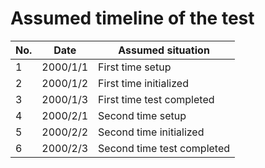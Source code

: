 ﻿# Assumed timeline of the test

|No.|Date|Assumed situation|
|--|--|--|
|1|2000/1/1|First time setup|
|2|2000/1/2|First time initialized|
|3|2000/1/3|First time test completed|
|4|2000/2/1|Second time setup|
|5|2000/2/2|Second time initialized|
|6|2000/2/3|Second time test completed|
